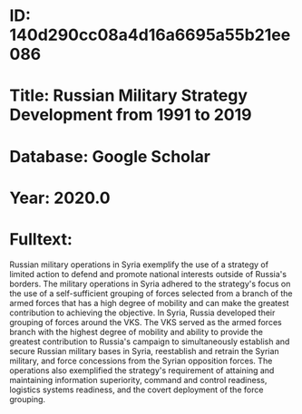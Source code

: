 # ID: 140d290cc08a4d16a6695a55b21ee086
# Title: Russian Military Strategy Development from 1991 to 2019
# Database: Google Scholar
# Year: 2020.0
# Fulltext:
Russian military operations in Syria exemplify the use of a strategy of limited action to defend and promote national interests outside of Russia's borders.
The military operations in Syria adhered to the strategy's focus on the use of a self-sufficient grouping of forces selected from a branch of the armed forces that has a high degree of mobility and can make the greatest contribution to achieving the objective.
In Syria, Russia developed their grouping of forces around the VKS.
The VKS served as the armed forces branch with the highest degree of mobility and ability to provide the greatest contribution to Russia's campaign to simultaneously establish and secure Russian military bases in Syria, reestablish and retrain the Syrian military, and force concessions from the Syrian opposition forces.
The operations also exemplified the strategy's requirement of attaining and maintaining information superiority, command and control readiness, logistics systems readiness, and the covert deployment of the force grouping.